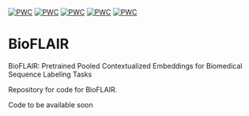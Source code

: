 [![PWC](https://img.shields.io/endpoint.svg?url=https://paperswithcode.com/badge/bioflair-pretrained-pooled-contextualized/named-entity-recognition-on-species-800)](https://paperswithcode.com/sota/named-entity-recognition-on-species-800?p=bioflair-pretrained-pooled-contextualized)
[![PWC](https://img.shields.io/endpoint.svg?url=https://paperswithcode.com/badge/bioflair-pretrained-pooled-contextualized/named-entity-recognition-ner-on-ncbi-disease)](https://paperswithcode.com/sota/named-entity-recognition-ner-on-ncbi-disease?p=bioflair-pretrained-pooled-contextualized)
[![PWC](https://img.shields.io/endpoint.svg?url=https://paperswithcode.com/badge/bioflair-pretrained-pooled-contextualized/named-entity-recognition-on-linnaeus)](https://paperswithcode.com/sota/named-entity-recognition-on-linnaeus?p=bioflair-pretrained-pooled-contextualized)
[![PWC](https://img.shields.io/endpoint.svg?url=https://paperswithcode.com/badge/bioflair-pretrained-pooled-contextualized/named-entity-recognition-ner-on-bc5cdr)](https://paperswithcode.com/sota/named-entity-recognition-ner-on-bc5cdr?p=bioflair-pretrained-pooled-contextualized)
[![PWC](https://img.shields.io/endpoint.svg?url=https://paperswithcode.com/badge/bioflair-pretrained-pooled-contextualized/named-entity-recognition-ner-on-jnlpba)](https://paperswithcode.com/sota/named-entity-recognition-ner-on-jnlpba?p=bioflair-pretrained-pooled-contextualized)
# BioFLAIR
BioFLAIR: Pretrained Pooled Contextualized Embeddings for Biomedical Sequence Labeling Tasks

Repository for code for BioFLAIR.

Code to be available soon
